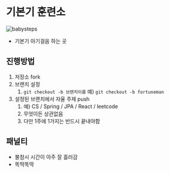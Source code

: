 # 기본기 훈련소
![babysteps](https://velog.velcdn.com/images/urtimeislimited/post/721eb02e-804f-4084-b5d4-3cf5f8e95839/image.gif)
- 기본기 아기걸음 하는 곳

## 진행방법
1. 저장소 fork
2. 브랜치 설정
   1. `git checkout -b 브랜치이름` 예) `git checkout -b fortuneman`
3. 설정된 브랜치에서 자율 주제 push
   1. 예) CS / Spring / JPA / React / leetcode
   2. 무엇이든 상관없음
   3. 다만 1주에 1가지는 반드시 끝내야함

## 패널티
- 불참시 시간이 아주 잘 흘러감
- 똑딱똑딱
